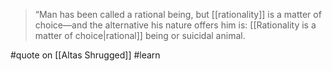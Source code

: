 > “Man has been called a rational being, but [[rationality]] is a matter of choice—and the alternative his nature offers him is: [[Rationality is a matter of choice|rational]] being or suicidal animal.

#quote  on  [[Altas Shrugged]] #learn 